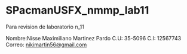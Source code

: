# SPacmanUSFX_nmmp_lab11
Para revision de laboratorio n_11

Nombre:Nisse Maximiliano Martinez Pardo
C.U: 35-5096
C.I: 12567743
Correo: nikimartin56@gmail.com
